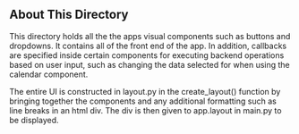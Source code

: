 <h2>About This Directory</h2>
This directory holds all the the apps visual components such as buttons and dropdowns. It contains all of the front end of the app. In addition, callbacks are specified inside certain components for executing backend operations based on user input, such as changing the data selected for when using the calendar component. 

The entire UI is constructed in layout.py in the create_layout() function by bringing together the components and any additional formatting such as line breaks in an html div. The div is then given to app.layout in main.py to be displayed.